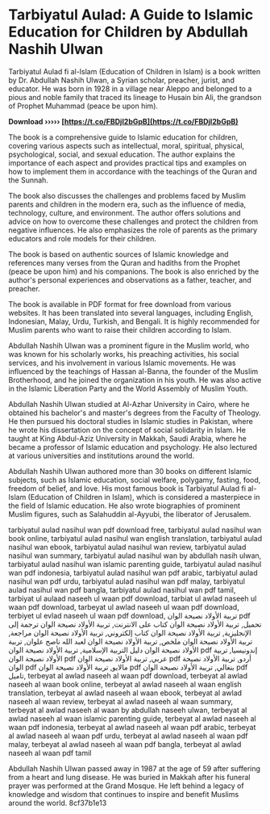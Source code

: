 
 
# Tarbiyatul Aulad: A Guide to Islamic Education for Children by Abdullah Nashih Ulwan
 
Tarbiyatul Aulad fi al-Islam (Education of Children in Islam) is a book written by Dr. Abdullah Nashih Ulwan, a Syrian scholar, preacher, jurist, and educator. He was born in 1928 in a village near Aleppo and belonged to a pious and noble family that traced its lineage to Husain bin Ali, the grandson of Prophet Muhammad (peace be upon him).
 
**Download ››››› [https://t.co/FBDjI2bGpB](https://t.co/FBDjI2bGpB)**


 
The book is a comprehensive guide to Islamic education for children, covering various aspects such as intellectual, moral, spiritual, physical, psychological, social, and sexual education. The author explains the importance of each aspect and provides practical tips and examples on how to implement them in accordance with the teachings of the Quran and the Sunnah.
 
The book also discusses the challenges and problems faced by Muslim parents and children in the modern era, such as the influence of media, technology, culture, and environment. The author offers solutions and advice on how to overcome these challenges and protect the children from negative influences. He also emphasizes the role of parents as the primary educators and role models for their children.
 
The book is based on authentic sources of Islamic knowledge and references many verses from the Quran and hadiths from the Prophet (peace be upon him) and his companions. The book is also enriched by the author's personal experiences and observations as a father, teacher, and preacher.
 
The book is available in PDF format for free download from various websites. It has been translated into several languages, including English, Indonesian, Malay, Urdu, Turkish, and Bengali. It is highly recommended for Muslim parents who want to raise their children according to Islam.
  
Abdullah Nashih Ulwan was a prominent figure in the Muslim world, who was known for his scholarly works, his preaching activities, his social services, and his involvement in various Islamic movements. He was influenced by the teachings of Hassan al-Banna, the founder of the Muslim Brotherhood, and he joined the organization in his youth. He was also active in the Islamic Liberation Party and the World Assembly of Muslim Youth.
 
Abdullah Nashih Ulwan studied at Al-Azhar University in Cairo, where he obtained his bachelor's and master's degrees from the Faculty of Theology. He then pursued his doctoral studies in Islamic studies in Pakistan, where he wrote his dissertation on the concept of social solidarity in Islam. He taught at King Abdul-Aziz University in Makkah, Saudi Arabia, where he became a professor of Islamic education and psychology. He also lectured at various universities and institutions around the world.
 
Abdullah Nashih Ulwan authored more than 30 books on different Islamic subjects, such as Islamic education, social welfare, polygamy, fasting, food, freedom of belief, and love. His most famous book is Tarbiyatul Aulad fi al-Islam (Education of Children in Islam), which is considered a masterpiece in the field of Islamic education. He also wrote biographies of prominent Muslim figures, such as Salahuddin al-Ayyubi, the liberator of Jerusalem.
 
tarbiyatul aulad nasihul wan pdf download free,  tarbiyatul aulad nasihul wan book online,  tarbiyatul aulad nasihul wan english translation,  tarbiyatul aulad nasihul wan ebook,  tarbiyatul aulad nasihul wan review,  tarbiyatul aulad nasihul wan summary,  tarbiyatul aulad nasihul wan by abdullah nasih ulwan,  tarbiyatul aulad nasihul wan islamic parenting guide,  tarbiyatul aulad nasihul wan pdf indonesia,  tarbiyatul aulad nasihul wan pdf arabic,  tarbiyatul aulad nasihul wan pdf urdu,  tarbiyatul aulad nasihul wan pdf malay,  tarbiyatul aulad nasihul wan pdf bangla,  tarbiyatul aulad nasihul wan pdf tamil,  tarbiyat ul aulaad naseeh ul waan pdf download,  tarbiat ul awlad naseeh ul waan pdf download,  tarbeyat ul awlad naseeh ul waan pdf download,  terbiyet ul evlad naseeh ul waan pdf download,  تربية الأولاد نصيحة الوان pdf تحميل,  تربية الأولاد نصيحة الوان كتاب على الانترنت,  تربية الأولاد نصيحة الوان ترجمة إلى الإنجليزية,  تربية الأولاد نصيحة الوان كتاب إلكتروني,  تربية الأولاد نصيحة الوان مراجعة,  تربية الأولاد نصيحة الوان ملخص,  تربية الأولاد نصيحة الوان لعبد الله ناصح علوان,  تربية الأولاد نصيحة الوان دليل التربية الإسلامية,  تربية الأولاد نصيحة الوان pdf إندونيسيا,  تربية الأولاد نصيحة الوان pdf عربي,  تربية الأولاد نصيحة الوان pdf أردو,  تربية الأولاد نصيحة الوان pdf مالايو,  تربية الأولاد نصيحة الوان pdf بنغالي,  تربية الأولاد نصيحة الوان pdf تاميل,  terbeyat al awlad naseeh al waan pdf download,  terbeyat al awlad naseeh al waan book online,  terbeyat al awlad naseeh al waan english translation,  terbeyat al awlad naseeh al waan ebook,  terbeyat al awlad naseeh al waan review,  terbeyat al awlad naseeh al waan summary,  terbeyat al awlad naseeh al waan by abdullah naseeh ulwan,  terbeyat al awlad naseeh al waan islamic parenting guide,  terbeyat al awlad naseeh al waan pdf indonesia,  terbeyat al awlad naseeh al waan pdf arabic,  terbeyat al awlad naseeh al waan pdf urdu,  terbeyat al awlad naseeh al waan pdf malay,  terbeyat al awlad naseeh al waan pdf bangla,  terbeyat al awlad naseeh al waan pdf tamil
 
Abdullah Nashih Ulwan passed away in 1987 at the age of 59 after suffering from a heart and lung disease. He was buried in Makkah after his funeral prayer was performed at the Grand Mosque. He left behind a legacy of knowledge and wisdom that continues to inspire and benefit Muslims around the world.
 8cf37b1e13
 

